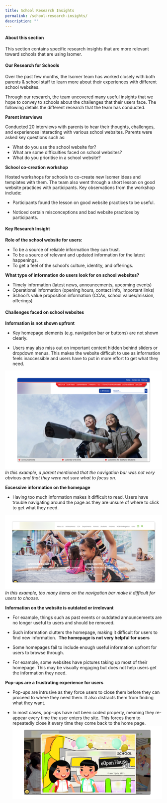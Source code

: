 ```yaml
---
title: School Research Insights
permalink: /school-research-insights/
description: ""
---
```

#### About this section
This section contains specific research insights that are more relevant toward schools that are using Isomer.

#### Our Research for Schools

Over the past few months, the Isomer team has worked closely with both parents & school staff to learn more about their experiences with different school websites.

Through our research, the team uncovered many useful insights that we hope to convey to schools about the challenges that their users face. The following details the different research that the team has conducted.

**Parent interviews**

Conducted 20 interviews with parents to hear their thoughts, challenges, and experiences interacting with various school websites. Parents were asked key questions such as:
   - What do you use the school website for?
   - What are some difficulties faced on school websites?
   - What do you prioritise in a school website?
    
		
**School co-creation workshop**

Hosted workshops for schools to co-create new Isomer ideas and templates with them. The team also went through a short lesson on good website practices with participants. Key observations from the workshop include:

*   Participants found the lesson on good website practices to be useful.
    
*   Noticed certain misconceptions and bad website practices by participants.


####  Key Research Insight

**Role of the school website for users:**

*   To be a source of reliable information they can trust.  
*   To be a source of relevant and updated information for the latest happenings.
*   To get a feel of the school’s culture, identity, and offerings.
    

**What type of information do users look for on school websites?**

*   Timely information (latest news, announcements, upcoming events)
*   Operational information (opening hours, contact info, important links)
*   School’s value proposition information (CCAs, school values/mission, offerings)
    

#### Challenges faced on school websites ####

**Information is not shown upfront**

*   Key homepage elements (e.g. navigation bar or buttons) are not shown clearly.
    
*   Users may also miss out on important content hidden behind sliders or dropdown menus. This makes the website difficult to use as information feels inaccessible and users have to put in more effort to get what they need.

![Example of a school website with unclear navigation bar](/images/Research%20Insight%201.png)
*In this example, a parent mentioned that the navigation bar was not very obvious and that they were not sure what to focus on.*

**Excessive information on the homepage**

*   Having too much information makes it difficult to read. Users have trouble navigating around the page as they are unsure of where to click to get what they need.

![Example of a navigation bar with too many items](/images/Research%20Insight%202.png)
*In this example, too many items on the navigation bar make it difficult for users to choose.*

**Information on the website is outdated or irrelevant**

*   For example, things such as past events or outdated announcements are no longer useful to users and should be removed.
    
*   Such information clutters the homepage, making it difficult for users to find new information. 
**The homepage is not very helpful for users**

*   Some homepages fail to include enough useful information upfront for users to browse through. 
    
*   For example, some websites have pictures taking up most of their homepage. This may be visually engaging but does not help users get the information they need.

**Pop-ups are a frustrating experience for users**

*   Pop-ups are intrusive as they force users to close them before they can proceed to where they need them. It also distracts them from finding what they want. 
    
*   In most cases, pop-ups have not been coded properly, meaning they re-appear every time the user enters the site. This forces them to repeatedly close it every time they come back to the home page.
![Example of a pop-up on a school website](/images/Research%20Insight%203.png)